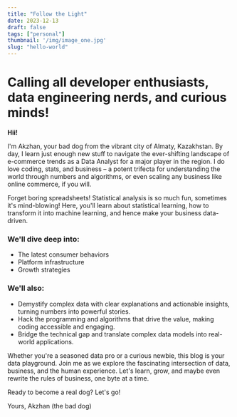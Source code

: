 ```yaml
---
title: "Follow the Light"
date: 2023-12-13
draft: false
tags: ["personal"]
thumbnail: '/img/image_one.jpg'
slug: "hello-world"
---
```


# Calling all developer enthusiasts, data engineering nerds, and curious minds!

**Hii!**

I'm Akzhan, your bad dog from the vibrant city of Almaty, Kazakhstan. By day, I learn just enough new stuff to navigate the ever-shifting landscape of e-commerce trends as a Data Analyst for a major player in the region. I do love coding, stats, and business – a potent trifecta for understanding the world through numbers and algorithms, or even scaling any business like online commerce, if you will.

Forget boring spreadsheets! Statistical analysis is so much fun, sometimes it's mind-blowing! Here, you'll learn about statistical learning, how to transform it into machine learning, and hence make your business data-driven.

### We'll dive deep into:

- The latest consumer behaviors
- Platform infrastructure
- Growth strategies

### We'll also:

* Demystify complex data with clear explanations and actionable insights, turning numbers into powerful stories.
* Hack the programming and algorithms that drive the value, making coding accessible and engaging.
* Bridge the technical gap and translate complex data models into real-world applications.

Whether you're a seasoned data pro or a curious newbie, this blog is your data playground. Join me as we explore the fascinating intersection of data, business, and the human experience. Let's learn, grow, and maybe even rewrite the rules of business, one byte at a time.

Ready to become a real dog? Let's go!

Yours,
Akzhan (the bad dog)

